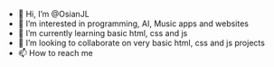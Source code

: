 - 👋 Hi, I’m @OsianJL
- 👀 I’m interested in programming, AI, Music apps and websites
- 🌱 I’m currently learning basic html, css and js
- 💞️ I’m looking to collaborate on very basic html, css and js projects
- 📫 How to reach me 

<!---
OsianJL/OsianJL is a ✨ special ✨ repository because its `README.md` (this file) appears on your GitHub profile.
You can click the Preview link to take a look at your changes.
--->
